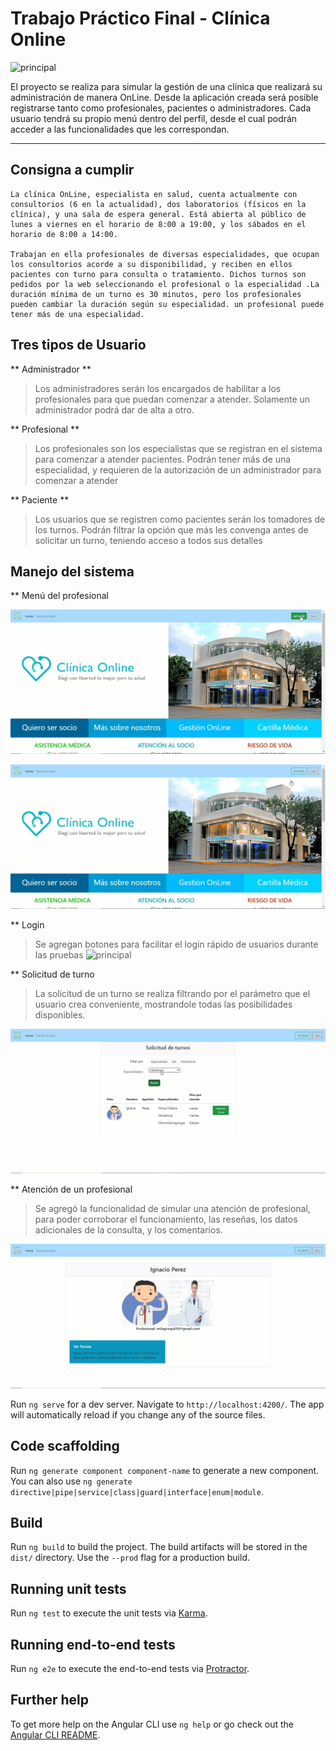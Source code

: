 # **Trabajo Práctico Final - Clínica Online**

![principal](https://github.com/PielvitoriMilagros/tpFinalLab4/blob/master/multiReadMe/0presentacion.gif)

El proyecto se realiza para simular la gestión de una clínica que realizará su administración de manera OnLine. Desde la aplicación creada será posible registrarse tanto como profesionales, pacientes o administradores. Cada usuario tendrá su propio menú dentro del perfil, desde el cual podrán acceder a las funcionalidades que les correspondan.

----

## **Consigna a cumplir**

```
La clínica OnLine, especialista en salud, cuenta actualmente con consultorios (6 en la actualidad), dos laboratorios (físicos en la clínica), y una sala de espera general. Está abierta al público de lunes a viernes en el horario de 8:00 a 19:00, y los sábados en el horario de 8:00 a 14:00.

Trabajan en ella profesionales de diversas especialidades, que ocupan los consultorios acorde a su disponibilidad, y reciben en ellos pacientes con turno para consulta o tratamiento. Dichos turnos son pedidos por la web seleccionando el profesional o la especialidad .La duración mínima de un turno es 30 minutos, pero los profesionales pueden cambiar la duración según su especialidad. un profesional puede tener más de una especialidad.

```

## Tres tipos de Usuario

** Administrador **
> Los administradores serán los encargados de habilitar a los profesionales para que puedan comenzar a atender.
> Solamente un administrador podrá dar de alta a otro.

** Profesional **
> Los profesionales son los especialistas que se registran en el sistema para comenzar a atender pacientes.
> Podrán tener más de una especialidad, y requieren de la autorización de un administrador para comenzar a atender

** Paciente **
> Los usuarios que se registren como pacientes serán los tomadores de los turnos.
> Podrán filtrar la opción que más les convenga antes de solicitar un turno, teniendo acceso a todos sus detalles

## Manejo del sistema

** Menú del profesional

![principal](https://github.com/PielvitoriMilagros/tpFinalLab4/blob/master/multiReadMe/1verificaEmail.gif)


![principal](https://github.com/PielvitoriMilagros/tpFinalLab4/blob/master/multiReadMe/2verifica.gif)


** Login
> Se agregan botones para facilitar el login rápido de usuarios durante las pruebas
![principal](https://github.com/PielvitoriMilagros/tpFinalLab4/blob/master/multiReadMe/4login.gif)


** Solicitud de turno
> La solicitud de un turno se realiza filtrando por el parámetro que el usuario crea conveniente, mostrandole todas las posibilidades disponibles.

![principal](https://github.com/PielvitoriMilagros/tpFinalLab4/blob/master/multiReadMe/3solicitaTurno.gif)


** Atención de un profesional
> Se agregó la funcionalidad de simular una atención de profesional, para poder corroborar el funcionamiento, las reseñas, los datos adicionales de la consulta, y los comentarios.

![principal](https://github.com/PielvitoriMilagros/tpFinalLab4/blob/master/multiReadMe/5atender.gif)







Run `ng serve` for a dev server. Navigate to `http://localhost:4200/`. The app will automatically reload if you change any of the source files.

## Code scaffolding

Run `ng generate component component-name` to generate a new component. You can also use `ng generate directive|pipe|service|class|guard|interface|enum|module`.

## Build

Run `ng build` to build the project. The build artifacts will be stored in the `dist/` directory. Use the `--prod` flag for a production build.

## Running unit tests

Run `ng test` to execute the unit tests via [Karma](https://karma-runner.github.io).

## Running end-to-end tests

Run `ng e2e` to execute the end-to-end tests via [Protractor](http://www.protractortest.org/).

## Further help

To get more help on the Angular CLI use `ng help` or go check out the [Angular CLI README](https://github.com/angular/angular-cli/blob/master/README.md).
